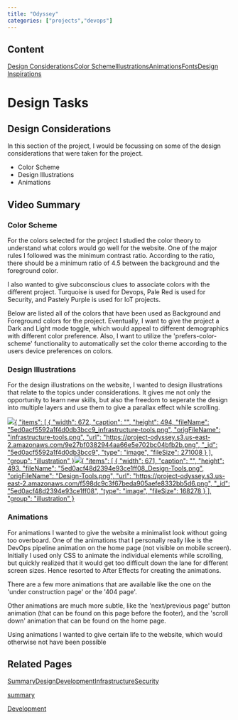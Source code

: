 ```yaml
---
title: "Odyssey"
categories: ["projects","devops"]
---          
```



Content
-------

[Design Considerations](#)[Color Scheme](#)[Illustrations](#)[Animations](#)[Fonts](#)[Design Inspirations](#)

Design Tasks
============

Design Considerations
---------------------

In this section of the project, I would be focussing on some of the design considerations that were taken for the project.

*   Color Scheme
*   Design Illustrations
*   Animations

Video Summary
-------------

### Color Scheme

  
For the colors selected for the project I studied the color theory to understand what colors would go well for the website. One of the major rules I followed was the minimum contrast ratio. According to the ratio, there should be a minimum ratio of 4.5 between the background and the foreground color.  
  
I also wanted to give subconscious clues to associate colors with the different project. Turquoise is used for Devops, Pale Red is used for Security, and Pastely Purple is used for IoT projects.  
  
Below are listed all of the colors that have been used as Background and Foreground colors for the project. Eventually, I want to give the project a Dark and Light mode toggle, which would appeal to different demographics with different color preference. Also, I want to utilize the 'prefers-color-scheme' functionality to automatically set the color theme according to the users device preferences on colors.  

### Design Illustrations

For the design illustrations on the website, I wanted to design illustrations that relate to the topics under considerations. It gives me not only the opportunity to learn new skills, but also the freedom to seperate the design into multiple layers and use them to give a parallax effect while scrolling.

[![](https://project-odyssey.s3.us-east-2.amazonaws.com/9e27bf0382944aa66e5e702bc04bfb2b.png){ "items": \[ { "width": 672, "caption": "", "height": 494, "fileName": "5ed0acf5592a1f4d0db3bcc9\_infrastructure-tools.png", "origFileName": "infrastructure-tools.png", "url": "https://project-odyssey.s3.us-east-2.amazonaws.com/9e27bf0382944aa66e5e702bc04bfb2b.png", "\_id": "5ed0acf5592a1f4d0db3bcc9", "type": "image", "fileSize": 271008 } \], "group": "illustration" }](#)[![](https://project-odyssey.s3.us-east-2.amazonaws.com/f598dc9c3f67beda905aefe8332bb5d6.png){ "items": \[ { "width": 671, "caption": "", "height": 493, "fileName": "5ed0acf48d2394e93ce1ff08\_Design-Tools.png", "origFileName": "Design-Tools.png", "url": "https://project-odyssey.s3.us-east-2.amazonaws.com/f598dc9c3f67beda905aefe8332bb5d6.png", "\_id": "5ed0acf48d2394e93ce1ff08", "type": "image", "fileSize": 168278 } \], "group": "illustration" }](#)

### Animations

For animations I wanted to give the website a minimalist look without going too overboard. One of the animations that I personally really like is the DevOps pipeline animation on the home page (not visible on mobile screen). Initially I used only CSS to animate the individual elements while scrolling, but quickly realized that it would get too difficult down the lane for different screen sizes. Hence resorted to After Effects for creating the animations.  
  
There are a few more animations that are available like the one on the 'under construction page' or the '404 page'.  

Other animations are much more subtle, like the 'next/previous page' button animation (that can be found on this page before the footer), and the 'scroll down' animation that can be found on the home page.

Using animations I wanted to give certain life to the website, which would otherwise not have been possible

Related Pages
-------------

[Summary](2020-06-06-00-odyssey.markdown)[Design](../../../projects/devops/odyssey/design.html)[Development](../../../construction-page.html)[Infrastructure](../../../construction-page.html)[Security](../../../construction-page.html)

[summary](2020-06-06-00-odyssey.markdown)

[Development](../../../projects.markdown)

